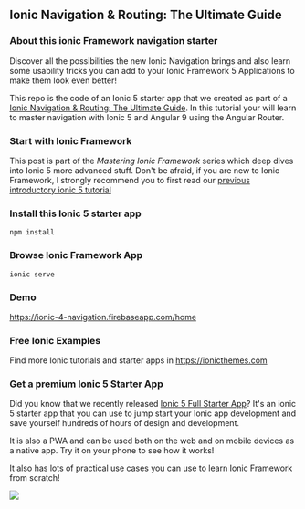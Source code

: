 ## Ionic Navigation & Routing: The Ultimate Guide

### About this ionic Framework navigation starter
Discover all the possibilities the new Ionic Navigation brings and also learn some usability tricks you can add to your Ionic Framework 5 Applications to make them look even better!

This repo is the code of an Ionic 5 starter app that we created as part of a [Ionic Navigation & Routing: The Ultimate Guide](https://ionicthemes.com/tutorials/about/ionic-navigation-and-routing-ultimate-guide). In this tutorial your will learn to master navigation with Ionic 5 and Angular 9 using the Angular Router.

### Start with Ionic Framework
This post is part of the *Mastering Ionic Framework* series which deep dives into Ionic 5 more advanced stuff. Don't be afraid, if you are new to Ionic Framework, I strongly recommend you to first read our [previous introductory ionic 5 tutorial](https://ionicthemes.com/tutorials/about/ionic5-tutorial-migration-and-starter)

### Install this Ionic 5 starter app
```
npm install
```

### Browse Ionic Framework App
```
ionic serve
```
### Demo
https://ionic-4-navigation.firebaseapp.com/home

### Free Ionic Examples
Find more Ionic tutorials and starter apps in https://ionicthemes.com

### Get a premium Ionic 5 Starter App
Did you know that we recently released [Ionic 5 Full Starter App](https://ionicthemes.com/product/ionic5-full-starter-app-pro-version)? It's an ionic 5 starter app that you can use to jump start your Ionic app development and save yourself hundreds of hours of design and development.

It is also a PWA and can be used both on the web and on mobile devices as a native app. Try it on your phone to see how it works!

It also has lots of practical use cases you can use to learn Ionic Framework from scratch!

<img src="https://ionicthemes.s3-us-west-2.amazonaws.com/cover_images/redesign/ionic5-full-starter-app-pro.jpg"/>
